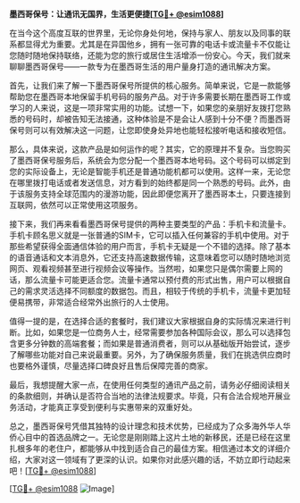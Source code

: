 **墨西哥保号：让通讯无国界，生活更便捷[[TG💪+ @esim1088](https://t.me/s/esim1088)]**

在当今这个高度互联的世界里，无论你身处何地，保持与家人、朋友以及同事的联系都显得尤为重要。尤其是在异国他乡，拥有一张可靠的电话卡或流量卡不仅能让您随时随地保持联络，还能为您的旅行或居住生活增添一份安心。今天，我们就来聊聊墨西哥保号——一款专为在墨西哥生活的用户量身打造的通讯解决方案。

首先，让我们来了解一下墨西哥保号所提供的核心服务。简单来说，它是一款能够帮助您在墨西哥本地保留手机号码的服务产品。对于许多需要长期在墨西哥工作或学习的人来说，这是一项非常实用的功能。试想一下，如果您的亲朋好友拨打您熟悉的号码时，却被告知无法接通，这种体验是不是会让人感到十分不便？而墨西哥保号则可以有效解决这一问题，让您即使身处异地也能轻松接听电话和接收短信。

那么，具体来说，这款产品是如何运作的呢？其实，它的原理并不复杂。当您购买了墨西哥保号服务后，系统会为您分配一个墨西哥本地号码。这个号码可以绑定到您的实际设备上，无论是智能手机还是普通功能机都可以使用。这样一来，无论您在哪里拨打电话或者发送信息，对方看到的始终都是同一个熟悉的号码。此外，由于该服务支持全球范围内的漫游功能，因此即便您离开了墨西哥本土，只要连接到互联网，依然可以正常使用这项服务。

接下来，我们再来看看墨西哥保号提供的两种主要类型的产品：手机卡和流量卡。手机卡顾名思义就是一张普通的SIM卡，它可以插入任何兼容的手机中使用。对于那些希望获得全面通信体验的用户而言，手机卡无疑是一个不错的选择。除了基本的语音通话和文本消息外，它还支持高速数据传输，这意味着您可以随时随地浏览网页、观看视频甚至进行视频会议等操作。当然啦，如果您只是偶尔需要上网的话，那么流量卡可能更适合您。流量卡通常以预付费的形式出售，用户可以根据自己的需求灵活选择不同额度的数据包。而且，相较于传统的手机卡，流量卡更加轻便易携带，非常适合经常外出旅行的人士使用。

值得一提的是，在选择合适的套餐时，我们建议大家根据自身的实际情况来进行判断。比如，如果您是一位商务人士，经常需要参加各种国际会议，那么可以选择包含更多分钟数的高端套餐；而如果是普通消费者，则可以从基础版开始尝试，逐步了解哪些功能对自己来说最重要。另外，为了确保服务质量，我们在挑选供应商时也要格外谨慎，尽量选择口碑良好且售后保障完善的商家。

最后，我想提醒大家一点，在使用任何类型的通讯产品之前，请务必仔细阅读相关的条款细则，并确认是否符合当地的法律法规要求。毕竟，只有合法合规地开展业务活动，才能真正享受到便利与实惠带来的双重好处。

总之，墨西哥保号凭借其独特的设计理念和技术优势，已经成为了众多海外华人华侨心目中的首选品牌之一。无论您是刚刚踏上这片土地的新移民，还是已经在这里扎根多年的老住户，都能够从中找到适合自己的最佳方案。相信通过本文的详细介绍，大家对这一领域有了更深的认识。如果你对此感兴趣的话，不妨立即行动起来吧！[[TG💪+ @esim1088](https://t.me/s/esim1088)]

[[TG💪+ @esim1088](https://t.me/s/esim1088) ![Image](https://i.postimg.cc/4NQfJmqS/Snipaste-2025-05-13-00-14-12.png)]